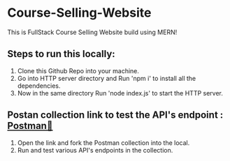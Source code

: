 # Course-Selling-Website

This is FullStack Course Selling Website build using MERN!


## Steps to run this locally:

1. Clone this Github Repo into your machine.
2. Go into HTTP server directory and Run 'npm i' to install all the dependencies.
3. Now in the same directory Run 'node index.js' to start the HTTP server.

## Postan collection link to test the API's endpoint : [Postman🔗](https://www.postman.com/abhinav-0107/workspace/course-selling-website/collection/30025563-ae40c5ee-5bca-4fbd-8de3-d1600da707c6?action=share&creator=30025563)

1. Open the link and fork the Postman collection into the local.
2. Run and test various API's endpoints in the collection. 